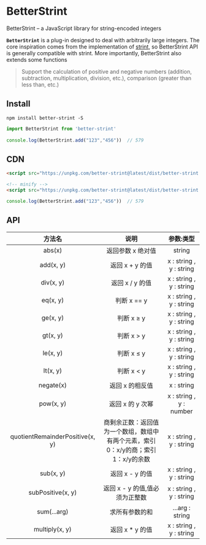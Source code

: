 # BetterStrint

BetterStrint – a JavaScript library for string-encoded integers


**`BetterStrint`** is a plug-in designed to deal with arbitrarily large integers. The core inspiration comes from the implementation of [strint](https://github.com/rauschma/strint), so BetterStrint API is generally compatible with strint. More importantly, BetterStrint also extends some functions

> Support the calculation of positive and negative numbers (addition, subtraction, multiplication, division, etc.), comparison (greater than less than, etc.)

## Install

```
npm install better-strint -S
```

```javascript
import BetterStrint from 'better-strint'
 
console.log(BetterStrint.add("123","456"))  // 579
```


## CDN

```html
<script src="https://unpkg.com/better-strint@latest/dist/better-strint.js"></script>

<!-- minify -->
<script src="https://unpkg.com/better-strint@latest/dist/better-strint.min.js"></script>
```

```javascript
console.log(BetterStrint.add("123","456"))  // 579
```


## API


|  方法名        | 说明   | 参数:类型 |
|:--:            |:--:   |:--:   |
| abs(x)         | 返回参数 x 绝对值 | string |
| add(x, y)      | 返回 x + y 的值 | x : string , y : string |
| div(x, y)      | 返回 x / y 的值 | x : string , y : string |
| eq(x, y)       | 判断 x == y  | x : string , y : string |
| ge(x, y)       | 判断 x ≥ y  | x : string , y : string |
| gt(x, y)       | 判断 x > y | x : string , y : string |
| le(x, y)       | 判断 x ≤ y  | x : string , y : string |
| lt(x, y)       | 判断 x < y | x : string , y : string |
| negate(x)      | 返回 x 的相反值  | x : string  |
| pow(x, y)      | 返回 x 的 y 次幂 | x : string , y : number |
| quotientRemainderPositive(x, y)      | 商剩余正数：返回值为一个数组，数组中有两个元素，索引0：x/y的商；索引1：x/y的余数 | x : string , y : string |
| sub(x, y)      | 返回 x - y 的值 | x : string , y : string |
| subPositive(x, y)    | 返回 x - y 的值,值必须为正整数 | x : string , y : string |
| sum(...arg)      | 求所有参数的和 | ...arg : string  |
| multiply(x, y)   | 返回 x * y 的值 | x : string , y : string |